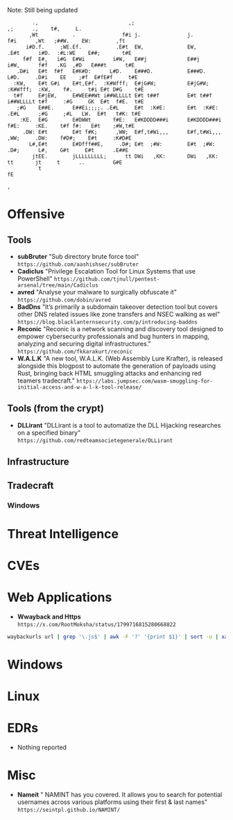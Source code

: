 Note: Still being updated
                                                                                                                 
```                                                                                            :                    
        .,                             ,;                                    ,;      .,    t#,     L.            
       ,Wt           .               f#i j.               j.               f#i      ,Wt   ;##W.    EW:        ,ft
      i#D.f.     ;WE.Ef.           .E#t  EW,              EW,            .E#t      i#D.  :#L:WE    E##;       t#E
     f#f  E#,   i#G  E#Wi         i#W,   E##j             E##j          i#W,      f#f   .KG  ,#D   E###t      t#E
   .D#i   E#t  f#f   E#K#D:      L#D.    E###D.           E###D.       L#D.     .D#i    EE    ;#f  E#fE#f     t#E
  :KW,    E#t G#i    E#t,E#f.  :K#Wfff;  E#jG#W;          E#jG#W;    :K#Wfff;  :KW,    f#.     t#i E#t D#G    t#E
  t#f     E#jEW,     E#WEE##Wt i##WLLLLt E#t t##f         E#t t##f   i##WLLLLt t#f     :#G     GK  E#t  f#E.  t#E
   ;#G    E##E.      E##Ei;;;;. .E#L     E#t  :K#E:       E#t  :K#E:  .E#L      ;#G     ;#L   LW.  E#t   t#K: t#E
    :KE.  E#G        E#DWWt       f#E:   E#KDDDD###i      E#KDDDD###i   f#E:     :KE.    t#f f#:   E#t    ;#W,t#E
     .DW: E#t        E#t f#K;      ,WW;  E#f,t#Wi,,,      E#f,t#Wi,,,    ,WW;     .DW:    f#D#;    E#t     :K#D#E
       L#,E#t        E#Dfff##E,     .D#; E#t  ;#W:        E#t  ;#W:       .D#;      L#,    G#t     E#t      .E##E
        jtEE.        jLLLLLLLLL;      tt DWi   ,KK:       DWi   ,KK:        tt       jt     t      ..         G#E
          t                                                                                                    fE
                                                                                                                ,
```
# Offensive

## Tools
* **subBruter** "Sub directory brute force tool" `https://github.com/aashishsec/subBruter`
* **Cadiclus** "Privilege Escalation Tool for Linux Systems that use PowerShell" `https://github.com/tjnull/pentest-arsenal/tree/main/Cadiclus`
* **avred** "Analyse your malware to surgically obfuscate it" `https://github.com/dobin/avred`
* **BadDns** "It’s primarily a subdomain takeover detection tool but covers other DNS related issues like zone transfers and NSEC walking as wel" `https://blog.blacklanternsecurity.com/p/introducing-baddns`
* **Reconic** "Reconic is a network scanning and discovery tool designed to empower cybersecurity professionals and bug hunters in mapping, analyzing and securing digital infrastructures." `https://github.com/fkkarakurt/reconic`
* **W.A.L.K** "A new tool, W.A.L.K. (Web Assembly Lure Krafter), is released alongside this blogpost to automate the generation of payloads using Rust, bringing back HTML smuggling attacks and enhancing red teamers tradecraft." `https://labs.jumpsec.com/wasm-smuggling-for-initial-access-and-w-a-l-k-tool-release/`



## Tools (from the crypt)
* **DLLirant** "DLLirant is a tool to automatize the DLL Hijacking researches on a specified binary" `https://github.com/redteamsocietegenerale/DLLirant`

## Infrastructure


## Tradecraft


### Windows

# Threat Intelligence 

# CVEs

# Web Applications
* **Wwayback and Https** `https://x.com/RootMoksha/status/1799716815280668822`
```bash
waybackurls url | grep '\.js$' | awk -F '?' '{print $1}' | sort -u | xargs -I{} python lazyegg[.]py "{}" --js_urls --domains --ips > urls && cat urls | grep '\.' | sort -u  | xargs -I{} httpx -silent -u {} -sc -title -td
```

# Windows


# Linux 


# EDRs
* Nothing reported
  
# Misc
* **Nameit** " NAMINT has you covered. It allows you to search for potential usernames across various platforms using their first & last names" `https://seintpl.github.io/NAMINT/`
